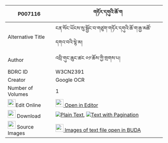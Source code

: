 |P007116|གཏོར་དགུའི་ཆོ་ག 
| --- | --- 
|Alternative Title |ངན་སོང་ཡོངས་སུ་སྦྱོང་བ་གཙུག་གཏོར་དགུའི་ཆོ་ག་རྒྱ་མཚོ་དགའ་བའི་སྙེ་མ།
|Author| འབྲི་གུང་ཆུང་ཚང ༠༡་ཆོས་ཀྱི་གྲགས་པ།
|BDRC ID | W3CN2391
|Creator | Google OCR
|Number of Volumes| 1
|<img width="25" src="https://img.icons8.com/color/25/000000/edit-property.png">Edit Online| [<img width="25" src="https://avatars.githubusercontent.com/u/45091458?s=200&v=4"> Open in Editor](http://editor.openpecha.org/P007116)
|<img width="25" src="https://img.icons8.com/fluent/48/000000/download-2.png"/>  Download | [![](https://img.icons8.com/color/20/000000/txt.png)Plain Text](https://github.com/Openpecha/P007116/releases/download/v1/tor_gu_i_choga_plain_P007116.zip), [![](https://img.icons8.com/color/20/000000/txt.png)Text with Pagination](https://github.com/Openpecha/P007116/releases/download/v1/tor_gu_i_choga_pages_P007116.zip)
|<img width="25" src="https://img.icons8.com/plasticine/100/000000/pictures-folder.png"/>  Source Images | [<img width="25" src="https://library.bdrc.io/icons/BUDA-small.svg"> Images of text file open in BUDA](https://library.bdrc.io/show/bdr:W3CN2391)